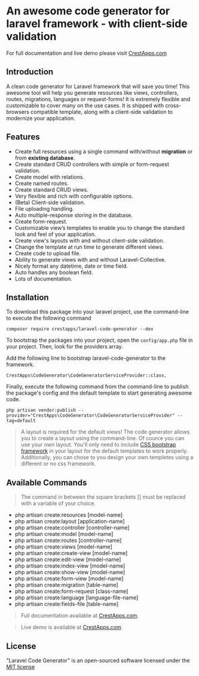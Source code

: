 # An awesome code generator for laravel framework - with client-side validation

For full documentation and live demo please visit <a href="https://crestapps.com/laravel-code-generator/docs/1.2" target="_blank" title="Laravel Code Generator Documentation">CrestApps.com</a>

## Introduction

A clean code generator for Laravel framework that will save you time! This awesome tool will help you generate resources like views, controllers, routes, migrations, languages or request-forms! It is extremely flexible and customizable to cover many on the use cases. It is shipped with cross-browsers compatible template, along with a client-side validation to modernize your application.

## Features

* Create full resources using a single command with/without <strong>migration</strong> or from <strong>existing database</strong>.
* Create standard CRUD controllers with simple or form-request validation.
* Create model with relations.
* Create named routes.
* Create standard CRUD views.
* Very flexible and rich with configurable options.
* (Beta) Client-side validation.
* File uploading handling.
* Auto multiple-response storing in the database.
* Create form-request.
* Customizable view’s templates to enable you to change the standard look and feel of your application.
* Create view's layouts with and without client-side validation.
* Change the template at run time to generate different views.
* Create code to upload file.
* Ability to generate views with and without Laravel-Collective.
* Nicely format any datetime, date or time field.
* Auto handles any boolean field.
* Lots of documentation.

## Installation

 To download this package into your laravel project, use the command-line to execute the following command
  
```
composer require crestapps/laravel-code-generator --dev
```
 
 To bootstrap the packages into your project, open the `config/app.php` file in your project. Then, look for the providers array.

Add the following line to bootstrap laravel-code-generator to the framework.

```
CrestApps\CodeGenerator\CodeGeneratorServiceProvider::class,
```

Finally, execute the following command from the command-line to publish the package's config and the default template to start generating awesome code.
```
php artisan vendor:publish --provider="CrestApps\CodeGenerator\CodeGeneratorServiceProvider" --tag=default
```

> A layout is required for the default views! The code generator allows you to create a layout using the command-line. Of cource you can use your own layout. You'll only need to include [CSS bootstrap framework](http://getbootstrap.com/ "CSS bootstrap framework") in your layout for the default templates to work properly. Additionally, you can chose to you design your own templetes using a different or no css framework. 


## Available Commands

> The command in between the square brackets [] must be replaced with a variable of your choice.

* php artisan create:resources [model-name]
* php artisan create:layout [application-name]
* php artisan create:controller [controller-name]
* php artisan create:model [model-name]
* php artisan create:routes [controller-name]
* php artisan create:views [model-name]
* php artisan create:create-view [model-name]
* php artisan create:edit-view [model-name]
* php artisan create:index-view [model-name]
* php artisan create:show-view [model-name]
* php artisan create:form-view [model-name]
* php artisan create:migration [table-name]
* php artisan create:form-request [class-name]
* php artisan create:language [language-file-name]
* php artisan create:fields-file [table-name]

> Full documentation available at [CrestApps.com](https://www.crestapps.com/laravel-code-generator/docs/1.2 "Laravel Code Generator Documentation"). 

> Live demo is available at [CrestApps.com](https://www.crestapps.com/laravel-code-generator/demos/1.2 "Laravel Code Generator Live Demo"). 


## License

"Laravel Code Generator" is an open-sourced software licensed under the <a href="https://opensource.org/licenses/MIT" target="_blank" title="MIT license">MIT license</a>

